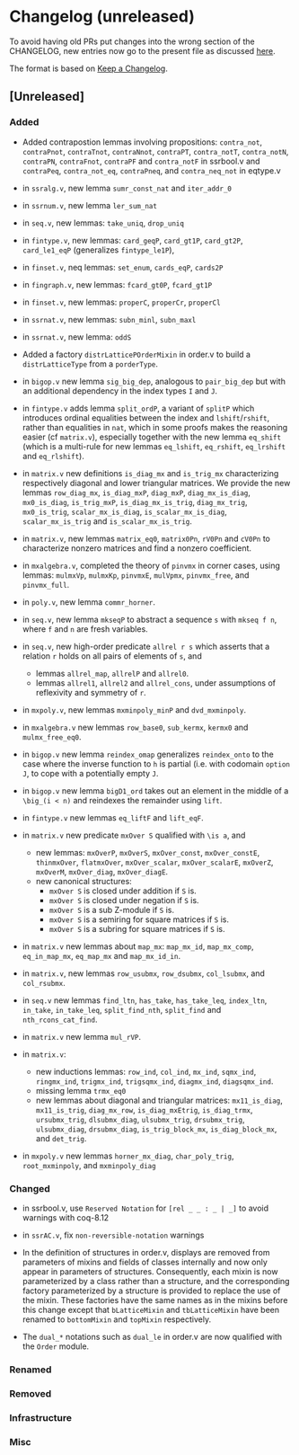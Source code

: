 # Changelog (unreleased)

To avoid having old PRs put changes into the wrong section of the CHANGELOG,
new entries now go to the present file as discussed
[here](https://github.com/math-comp/math-comp/wiki/Agenda-of-the-April-23rd-2019-meeting-9h30-to-12h30#avoiding-issues-with-changelog).

The format is based on [Keep a Changelog](https://keepachangelog.com/en/1.0.0/).

## [Unreleased]

### Added

- Added contrapostion lemmas involving propositions: `contra_not`, `contraPnot`, `contraTnot`, `contraNnot`, `contraPT`, `contra_notT`, `contra_notN`, `contraPN`, `contraFnot`, `contraPF` and `contra_notF` in ssrbool.v and `contraPeq`, `contra_not_eq`, `contraPneq`, and `contra_neq_not` in eqtype.v
- in `ssralg.v`, new lemma `sumr_const_nat` and `iter_addr_0`
- in `ssrnum.v`, new lemma `ler_sum_nat`

- in `seq.v`, new lemmas: `take_uniq`, `drop_uniq`
- in `fintype.v`, new lemmas: `card_geqP`, `card_gt1P`, `card_gt2P`,
  `card_le1_eqP` (generalizes `fintype_le1P`),
- in `finset.v`, neq lemmas: `set_enum`, `cards_eqP`, `cards2P`
- in `fingraph.v`, new lemmas: `fcard_gt0P`, `fcard_gt1P`
- in `finset.v`, new lemmas: `properC`, `properCr`, `properCl`
- in `ssrnat.v`, new lemmas: `subn_minl`, `subn_maxl`
- in `ssrnat.v`, new lemma: `oddS`


- Added a factory `distrLatticePOrderMixin` in order.v to build a
  `distrLatticeType` from a `porderType`.

- in `bigop.v` new lemma `sig_big_dep`, analogous to `pair_big_dep`
  but with an additional dependency in the index types `I` and `J`.
- in `fintype.v` adds lemma `split_ordP`, a variant of `splitP` which
  introduces ordinal equalities between the index and
  `lshift`/`rshift`, rather than equalities in `nat`, which in some
  proofs makes the reasoning easier (cf `matrix.v`), especially
  together with the new lemma `eq_shift` (which is a multi-rule for new
  lemmas `eq_lshift`, `eq_rshift`, `eq_lrshift` and `eq_rlshift`).

- in `matrix.v` new definitions `is_diag_mx` and `is_trig_mx`
  characterizing respectively diagonal and lower triangular matrices.
  We provide the new lemmas `row_diag_mx`, `is_diag_mxP`, `diag_mxP`,
  `diag_mx_is_diag`, `mx0_is_diag`, `is_trig_mxP`,
  `is_diag_mx_is_trig`, `diag_mx_trig`, `mx0_is_trig`,
  `scalar_mx_is_diag`, `is_scalar_mx_is_diag`, `scalar_mx_is_trig` and
  `is_scalar_mx_is_trig`.
- in `matrix.v`, new lemmas `matrix_eq0`, `matrix0Pn`, `rV0Pn` and
  `cV0Pn` to characterize nonzero matrices and find a nonzero
  coefficient.
- in `mxalgebra.v`, completed the theory of `pinvmx` in corner cases,
  using lemmas: `mulmxVp`, `mulmxKp`, `pinvmxE`, `mulVpmx`,
  `pinvmx_free`, and `pinvmx_full`.

- in `poly.v`, new lemma `commr_horner`.
- in `seq.v`, new lemma `mkseqP` to abstract a sequence `s` with
  `mkseq f n`, where `f` and `n` are fresh variables.

- in `seq.v`, new high-order predicate `allrel r s` which
  asserts that a relation `r` holds on all pairs of elements of `s`, and
  + lemmas `allrel_map`, `allrelP` and `allrel0`.
  + lemmas `allrel1`, `allrel2` and `allrel_cons`,
    under assumptions of reflexivity and symmetry of `r`.
- in `mxpoly.v`, new lemmas `mxminpoly_minP` and `dvd_mxminpoly`.
- in `mxalgebra.v` new lemmas `row_base0`, `sub_kermx`, `kermx0` and
  `mulmx_free_eq0`.
- in `bigop.v` new lemma `reindex_omap` generalizes `reindex_onto`
  to the case where the inverse function to `h` is partial (i.e. with
  codomain `option J`, to cope with a potentially empty `J`.

- in `bigop.v` new lemma `bigD1_ord` takes out an element in the
  middle of a `\big_(i < n)` and reindexes the remainder using `lift`.

- in `fintype.v` new lemmas `eq_liftF` and `lift_eqF`.

- in `matrix.v` new predicate `mxOver S` qualified with `\is a`, and
  + new lemmas: `mxOverP`, `mxOverS`, `mxOver_const`, `mxOver_constE`,
    `thinmxOver`, `flatmxOver`, `mxOver_scalar`, `mxOver_scalarE`,
    `mxOverZ`, `mxOverM`, `mxOver_diag`, `mxOver_diagE`.
  + new canonical structures:
    * `mxOver S` is closed under addition if `S` is.
    * `mxOver S` is closed under negation if `S` is.
    * `mxOver S` is a sub Z-module if `S` is.
    * `mxOver S` is a semiring for square matrices if `S` is.
    * `mxOver S` is a subring for square matrices if `S` is.
- in `matrix.v` new lemmas about `map_mx`: `map_mx_id`, `map_mx_comp`,
  `eq_in_map_mx`, `eq_map_mx` and `map_mx_id_in`.
- in `matrix.v`, new lemmas `row_usubmx`, `row_dsubmx`, `col_lsubmx`,
  and `col_rsubmx`.
- in `seq.v` new lemmas `find_ltn`, `has_take`, `has_take_leq`,
  `index_ltn`, `in_take`, `in_take_leq`, `split_find_nth`,
  `split_find` and `nth_rcons_cat_find`.

- in `matrix.v` new lemma `mul_rVP`.

- in `matrix.v`:
  + new inductions lemmas: `row_ind`, `col_ind`, `mx_ind`, `sqmx_ind`,
    `ringmx_ind`, `trigmx_ind`, `trigsqmx_ind`, `diagmx_ind`,
    `diagsqmx_ind`.
  + missing lemma `trmx_eq0`
  + new lemmas about diagonal and triangular matrices: `mx11_is_diag`,
    `mx11_is_trig`, `diag_mx_row`, `is_diag_mxEtrig`, `is_diag_trmx`,
    `ursubmx_trig`, `dlsubmx_diag`, `ulsubmx_trig`, `drsubmx_trig`,
    `ulsubmx_diag`, `drsubmx_diag`, `is_trig_block_mx`,
    `is_diag_block_mx`, and `det_trig`.

- in `mxpoly.v` new lemmas `horner_mx_diag`, `char_poly_trig`,
   `root_mxminpoly`, and `mxminpoly_diag`

### Changed

- in ssrbool.v, use `Reserved Notation` for `[rel _ _ : _ | _]` to avoid warnings with coq-8.12
- in `ssrAC.v`, fix `non-reversible-notation` warnings

- In the definition of structures in order.v, displays are removed from
  parameters of mixins and fields of classes internally and now only appear in
  parameters of structures. Consequently, each mixin is now parameterized by a
  class rather than a structure, and the corresponding factory parameterized by
  a structure is provided to replace the use of the mixin. These factories have
  the same names as in the mixins before this change except that `bLatticeMixin`
  and `tbLatticeMixin` have been renamed to `bottomMixin` and `topMixin`
  respectively.

- The `dual_*` notations such as `dual_le` in order.v are now qualified with the
  `Order` module.

### Renamed

### Removed

### Infrastructure

### Misc
